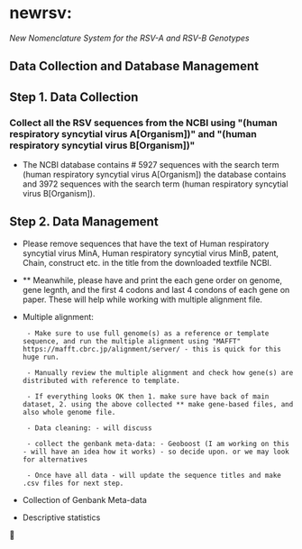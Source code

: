# newrsv: 
 *New Nomenclature System for the RSV-A and RSV-B Genotypes*

## Data Collection and Database Management

## Step 1. Data Collection

### Collect all the RSV sequences from the NCBI using "(human respiratory syncytial virus A[Organism])" and "(human respiratory syncytial virus B[Organism])"

- The NCBI database contains # 5927 sequences with the search term (human respiratory syncytial virus A[Organism]) the database contains and 3972 sequences with the search term (human respiratory syncytial virus B[Organism]).

## Step 2. Data Management

- Please remove sequences that have the text of Human respiratory syncytial virus MinA, Human respiratory syncytial virus MinB, patent, Chain, construct etc. in the title from the downloaded textfile NCBI.

- ** Meanwhile, please have and print the each gene order on genome, gene legnth, and the first 4 codons and last 4 condons of each gene on paper. These will help while working with multiple alignment file.

- Multiple alignment: 

       - Make sure to use full genome(s) as a reference or template sequence, and run the multiple alignment using "MAFFT" https://mafft.cbrc.jp/alignment/server/ - this is quick for this huge run. 
       
       - Manually review the multiple alignment and check how gene(s) are distributed with reference to template.
       
       - If everything looks OK then 1. make sure have back of main dataset, 2. using the above collected ** make gene-based files, and also whole genome file.
       
       - Data cleaning: - will discuss
       
       - collect the genbank meta-data: - Geoboost (I am working on this - will have an idea how it works) - so decide upon. or we may look for alternatives
       
       - Once have all data - will update the sequence titles and make .csv files for next step.
       
 - Collection of Genbank Meta-data
       
       
 - Descriptive statistics


    
:deciduous_tree:

